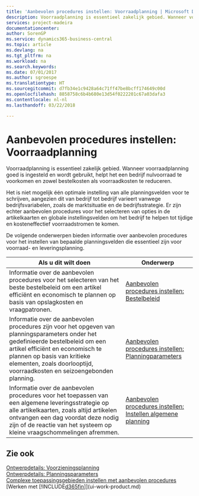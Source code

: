 ```yaml
---
title: 'Aanbevolen procedures instellen: Voorraadplanning | Microsoft Docs'
description: Voorraadplanning is essentieel zakelijk gebied. Wanneer voorraadplanning goed is ingesteld en wordt gebruikt, helpt het een bedrijf nulvoorraad te voorkomen en zowel bestelkosten als voorraadkosten te reduceren.
services: project-madeira
documentationcenter: 
author: SorenGP
ms.service: dynamics365-business-central
ms.topic: article
ms.devlang: na
ms.tgt_pltfrm: na
ms.workload: na
ms.search.keywords: 
ms.date: 07/01/2017
ms.author: sgroespe
ms.translationtype: HT
ms.sourcegitcommit: d7fb34e1c9428a64c71ff47be8bcff174649c00d
ms.openlocfilehash: 8858758c6b4b680e13d54f0222201c67a03dafa3
ms.contentlocale: nl-nl
ms.lasthandoff: 03/22/2018

---
```

# <a name="setup-best-practices-supply-planning"></a>Aanbevolen procedures instellen: Voorraadplanning
Voorraadplanning is essentieel zakelijk gebied. Wanneer voorraadplanning goed is ingesteld en wordt gebruikt, helpt het een bedrijf nulvoorraad te voorkomen en zowel bestelkosten als voorraadkosten te reduceren.  

 Het is niet mogelijk één optimale instelling van alle planningsvelden voor te schrijven, aangezien dit van bedrijf tot bedrijf varieert vanwege bedrijfsvariabelen, zoals de marktsituatie en de bedrijfsstrategie. Er zijn echter aanbevolen procedures voor het selecteren van opties in de artikelkaarten en globale instellingsvelden om het bedrijf te helpen tot tijdige en kosteneffectief voorraadstromen te komen.  

 De volgende onderwerpen bieden informatie over aanbevolen procedures voor het instellen van bepaalde planningsvelden die essentieel zijn voor voorraad- en leveringsplanning.  

|**Als u dit wilt doen**|**Onderwerp**|  
|------------|-------------|  
|Informatie over de aanbevolen procedures voor het selecteren van het beste bestelbeleid om een artikel efficiënt en economisch te plannen op basis van opslagkosten en vraagpatronen.|[Aanbevolen procedures instellen: Bestelbeleid](setup-best-practices-reordering-policies.md)|  
|Informatie over de aanbevolen procedures zijn voor het opgeven van planningsparameters onder het gedefinieerde bestelbeleid om een artikel efficiënt en economisch te plannen op basis van kritieke elementen, zoals doorlooptijd, voorraadkosten en seizoengebonden planning.|[Aanbevolen procedures instellen: Planningparameters](setup-best-practices-planning-parameters.md)|  
|Informatie over de aanbevolen procedures voor het toepassen van een algemene leveringsstrategie op alle artikelkaarten, zoals altijd artikelen ontvangen een dag voordat deze nodig zijn of de reactie van het systeem op kleine vraagschommelingen afremmen.|[Aanbevolen procedures instellen: Instellen algemene planning](setup-best-practices-global-planning-setup.md)|  

## <a name="see-also"></a>Zie ook  
 [Ontwerpdetails: Voorzieningsplanning](design-details-supply-planning.md)   
 [Ontwerpdetails: Planningsparameters](design-details-planning-parameters.md)   
 [Complexe toepassingsgebieden instellen met aanbevolen procedures](set-up-complex-application-areas-using-best-practices.md)  
 [Werken met [!INCLUDE[d365fin](includes/d365fin_md.md)]](ui-work-product.md)

